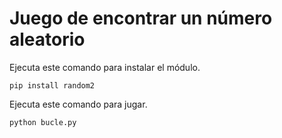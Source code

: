 # Juego de encontrar un número aleatorio

Ejecuta este comando para instalar el módulo.
```
pip install random2
```

Ejecuta este comando para jugar.
```
python bucle.py
```
